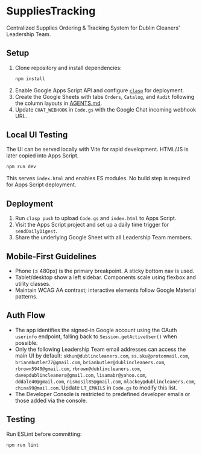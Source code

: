 # SuppliesTracking

Centralized Supplies Ordering & Tracking System for Dublin Cleaners' Leadership Team.

## Setup
1. Clone repository and install dependencies:
   ```bash
   npm install
   ```
2. Enable Google Apps Script API and configure [`clasp`](https://github.com/google/clasp) for deployment.
3. Create the Google Sheets with tabs `Orders`, `Catalog`, and `Audit` following the column layouts in [AGENTS.md](AGENTS.md).
4. Update `CHAT_WEBHOOK` in `Code.gs` with the Google Chat incoming webhook URL.

## Local UI Testing
The UI can be served locally with Vite for rapid development. HTML/JS is later copied into Apps Script.
```bash
npm run dev
```
This serves `index.html` and enables ES modules. No build step is required for Apps Script deployment.

## Deployment
1. Run `clasp push` to upload `Code.gs` and `index.html` to Apps Script.
2. Visit the Apps Script project and set up a daily time trigger for `sendDailyDigest`.
3. Share the underlying Google Sheet with all Leadership Team members.

## Mobile‑First Guidelines
- Phone (≤ 480px) is the primary breakpoint. A sticky bottom nav is used.
- Tablet/desktop show a left sidebar. Components scale using flexbox and utility classes.
- Maintain WCAG AA contrast; interactive elements follow Google Material patterns.

## Auth Flow
- The app identifies the signed-in Google account using the OAuth `userinfo` endpoint, falling back to `Session.getActiveUser()` when possible.
- Only the following Leadership Team email addresses can access the main UI by default:
  `skhun@dublincleaners.com`, `ss.sku@protonmail.com`, `brianmbutler77@gmail.com`, `brianbutler@dublincleaners.com`,
  `rbrown5940@gmail.com`, `rbrown@dublincleaners.com`, `davepdublincleaners@gmail.com`, `lisamabr@yahoo.com`,
  `dddale40@gmail.com`, `nismosil85@gmail.com`, `mlackey@dublincleaners.com`, `china99@mail.com`.
  Update `LT_EMAILS` in `Code.gs` to modify this list.
- The Developer Console is restricted to predefined developer emails or those added via the console.

## Testing
Run ESLint before committing:
```bash
npm run lint
```
